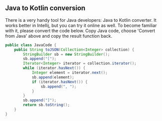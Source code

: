 ## Java to Kotlin conversion
There is a very handy tool for Java developers: Java to Kotlin converter.
It works better in Intellij, but you can try it online as well.
To become familiar with it, please convert the code below.
Copy Java code, choose 'Convert from Java' above and copy the result function back.

```java
public class JavaCode {
    public String toJSON(Collection<Integer> collection) {
        StringBuilder sb = new StringBuilder();
        sb.append("[");
        Iterator<Integer> iterator = collection.iterator();
        while (iterator.hasNext()) {
            Integer element = iterator.next();
            sb.append(element);
            if (iterator.hasNext()) {
                sb.append(", ");
            }
        }
        sb.append("]");
        return sb.toString();
    }
}
```

